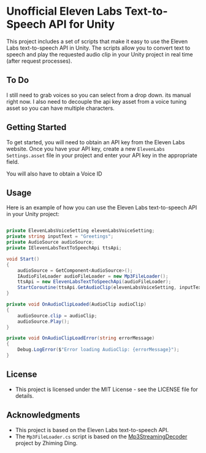 # Unofficial Eleven Labs Text-to-Speech API for Unity

This project includes a set of scripts that make it easy to use the Eleven Labs text-to-speech API in Unity. The scripts allow you to convert text to speech and play the requested audio clip in your Unity project in real time (after request processes).

## To Do
I still need to grab voices so you can select from a drop down. its manual right now. I also need to decouple the api key asset from a voice tuning asset so you can have multiple characters. 

## Getting Started

To get started, you will need to obtain an API key from the Eleven Labs website. Once you have your API key, create a new `ElevenLabs Settings.asset` file in your project and enter your API key in the appropriate field.

You will also have to obtain a Voice ID

## Usage

Here is an example of how you can use the Eleven Labs text-to-speech API in your Unity project:

```csharp

private ElevenLabsVoiceSetting elevenLabsVoiceSetting;
private string inputText = "Greetings";
private AudioSource audioSource;
private IElevenLabsTextToSpeechApi ttsApi;

void Start()
{
    audioSource = GetComponent<AudioSource>();
    IAudioFileLoader audioFileLoader = new Mp3FileLoader();
    ttsApi = new ElevenLabsTextToSpeechApi(audioFileLoader);
    StartCoroutine(ttsApi.GetAudioClip(elevenLabsVoiceSetting, inputText, OnAudioClipLoaded, OnAudioClipLoadError));
}

private void OnAudioClipLoaded(AudioClip audioClip)
{
    audioSource.clip = audioClip;
    audioSource.Play();
}

private void OnAudioClipLoadError(string errorMessage)
{
    Debug.LogError($"Error loading AudioClip: {errorMessage}");
}

```
## License
- This project is licensed under the MIT License - see the LICENSE file for details.

## Acknowledgments

- This project is based on the Eleven Labs text-to-speech API.
- The `Mp3FileLoader.cs` script is based on the [Mp3StreamingDecoder](https://github.com/ZhimingDing/mp3-streaming-decoder) project by Zhiming Ding.
